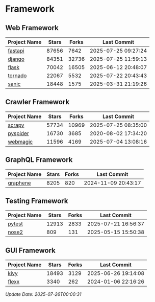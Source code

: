 # Framework

## Web Framework
| Project Name | Stars | Forks | Last Commit |
| ------------ | ----- | ----- | ----------- |
| [fastapi](https://github.com/fastapi/fastapi) | 87656 | 7642 | 2025-07-25 09:27:24 |
| [django](https://github.com/django/django) | 84351 | 32736 | 2025-07-25 11:59:13 |
| [flask](https://github.com/pallets/flask) | 70042 | 16505 | 2025-06-12 20:48:07 |
| [tornado](https://github.com/tornadoweb/tornado) | 22067 | 5532 | 2025-07-22 20:43:43 |
| [sanic](https://github.com/sanic-org/sanic) | 18448 | 1575 | 2025-03-31 21:19:26 |

## Crawler Framework
| Project Name | Stars | Forks | Last Commit |
| ------------ | ----- | ----- | ----------- |
| [scrapy](https://github.com/scrapy/scrapy) | 57734 | 10969 | 2025-07-25 08:35:00 |
| [pyspider](https://github.com/binux/pyspider) | 16730 | 3685 | 2020-08-02 17:34:20 |
| [webmagic](https://github.com/code4craft/webmagic) | 11596 | 4169 | 2025-07-04 13:08:16 |

## GraphQL Framework
| Project Name | Stars | Forks | Last Commit |
| ------------ | ----- | ----- | ----------- |
| [graphene](https://github.com/graphql-python/graphene) | 8205 | 820 | 2024-11-09 20:43:17 |

## Testing Framework
| Project Name | Stars | Forks | Last Commit |
| ------------ | ----- | ----- | ----------- |
| [pytest](https://github.com/pytest-dev/pytest) | 12913 | 2833 | 2025-07-21 16:56:37 |
| [nose2](https://github.com/nose-devs/nose2) | 809 | 131 | 2025-05-15 15:50:38 |

## GUI Framework
| Project Name | Stars | Forks | Last Commit |
| ------------ | ----- | ----- | ----------- |
| [kivy](https://github.com/kivy/kivy) | 18493 | 3129 | 2025-06-26 19:14:08 |
| [flexx](https://github.com/flexxui/flexx) | 3340 | 262 | 2024-01-06 22:16:26 |

*Update Date: 2025-07-26T00:00:31*